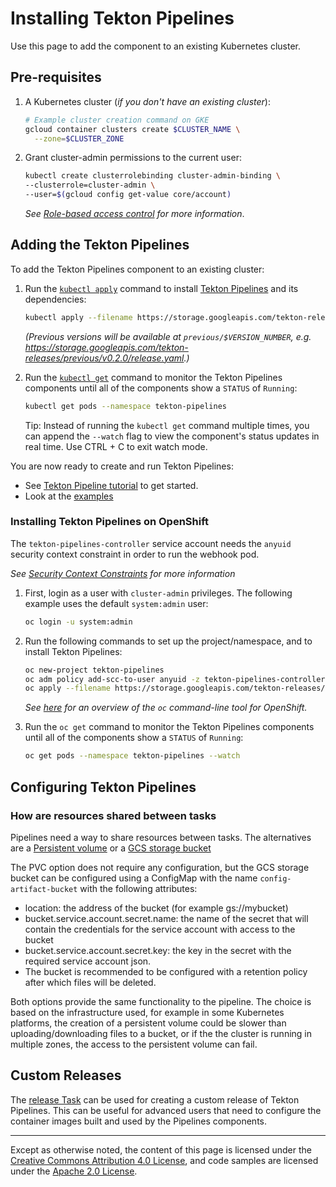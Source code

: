 # Installing Tekton Pipelines

Use this page to add the component to an existing Kubernetes cluster.

## Pre-requisites

1. A Kubernetes cluster (_if you don't have an existing cluster_):

   ```bash
   # Example cluster creation command on GKE
   gcloud container clusters create $CLUSTER_NAME \
     --zone=$CLUSTER_ZONE
   ```

2. Grant cluster-admin permissions to the current user:

   ```bash
   kubectl create clusterrolebinding cluster-admin-binding \
   --clusterrole=cluster-admin \
   --user=$(gcloud config get-value core/account)
   ```

   _See
   [Role-based access control](https://cloud.google.com/kubernetes-engine/docs/how-to/role-based-access-control#prerequisites_for_using_role-based_access_control)
   for more information_.

## Adding the Tekton Pipelines

To add the Tekton Pipelines component to an existing cluster:

1. Run the
   [`kubectl apply`](https://kubernetes.io/docs/reference/generated/kubectl/kubectl-commands#apply)
   command to install [Tekton Pipelines](https://github.com/tektoncd/pipeline)
   and its dependencies:

   ```bash
   kubectl apply --filename https://storage.googleapis.com/tekton-releases/latest/release.yaml
   ```

   _(Previous versions will be available at `previous/$VERSION_NUMBER`, e.g.
   https://storage.googleapis.com/tekton-releases/previous/v0.2.0/release.yaml.)_

1. Run the
   [`kubectl get`](https://kubernetes.io/docs/reference/generated/kubectl/kubectl-commands#get)
   command to monitor the Tekton Pipelines components until all of the
   components show a `STATUS` of `Running`:

   ```bash
   kubectl get pods --namespace tekton-pipelines
   ```

   Tip: Instead of running the `kubectl get` command multiple times, you can
   append the `--watch` flag to view the component's status updates in real
   time. Use CTRL + C to exit watch mode.

You are now ready to create and run Tekton Pipelines:

- See [Tekton Pipeline tutorial](./tutorial.md) to get started.
- Look at the
  [examples](https://github.com/tektoncd/pipeline/tree/master/examples)

### Installing Tekton Pipelines on OpenShift

The `tekton-pipelines-controller` service account needs the `anyuid` security
context constraint in order to run the webhook pod.

_See
[Security Context Constraints](https://docs.openshift.com/container-platform/3.11/admin_guide/manage_scc.html)
for more information_

1. First, login as a user with `cluster-admin` privileges. The following example
   uses the default `system:admin` user:

   ```bash
   oc login -u system:admin
   ```

1. Run the following commands to set up the project/namespace, and to install
   Tekton Pipelines:

   ```bash
   oc new-project tekton-pipelines
   oc adm policy add-scc-to-user anyuid -z tekton-pipelines-controller
   oc apply --filename https://storage.googleapis.com/tekton-releases/latest/release.yaml
   ```

   _See
   [here](https://docs.openshift.com/container-platform/3.11/cli_reference/get_started_cli.html)
   for an overview of the `oc` command-line tool for OpenShift._

1. Run the `oc get` command to monitor the Tekton Pipelines components until all
   of the components show a `STATUS` of `Running`:

   ```bash
   oc get pods --namespace tekton-pipelines --watch
   ```

## Configuring Tekton Pipelines

### How are resources shared between tasks

Pipelines need a way to share resources between tasks. The alternatives are a
[Persistent volume](https://kubernetes.io/docs/concepts/storage/persistent-volumes/)
or a [GCS storage bucket](https://cloud.google.com/storage/)

The PVC option does not require any configuration, but the GCS storage bucket
can be configured using a ConfigMap with the name `config-artifact-bucket` with
the following attributes:

- location: the address of the bucket (for example gs://mybucket)
- bucket.service.account.secret.name: the name of the secret that will contain
  the credentials for the service account with access to the bucket
- bucket.service.account.secret.key: the key in the secret with the required
  service account json.
- The bucket is recommended to be configured with a retention policy after which
  files will be deleted.

Both options provide the same functionality to the pipeline. The choice is based
on the infrastructure used, for example in some Kubernetes platforms, the
creation of a persistent volume could be slower than uploading/downloading files
to a bucket, or if the the cluster is running in multiple zones, the access to
the persistent volume can fail.

## Custom Releases

The [release Task](./../tekton/README.md) can be used for creating a custom
release of Tekton Pipelines. This can be useful for advanced users that need to
configure the container images built and used by the Pipelines components.

---

Except as otherwise noted, the content of this page is licensed under the
[Creative Commons Attribution 4.0 License](https://creativecommons.org/licenses/by/4.0/),
and code samples are licensed under the
[Apache 2.0 License](https://www.apache.org/licenses/LICENSE-2.0).
